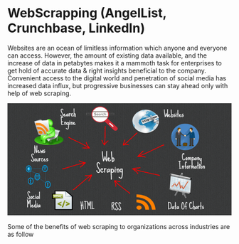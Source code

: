 # WebScrapping (AngelList, Crunchbase, LinkedIn)
Websites are an ocean of limitless information which anyone and everyone can access. However, the amount of existing data available, and the increase of data in petabytes makes it a mammoth task for enterprises to get hold of accurate data & right insights beneficial to the company. Convenient access to the digital world and penetration of social media has increased data influx, but progressive businesses can stay ahead only with help of web scraping.

![Sample panel plot](img/webscrap7.JPEG)

Some of the benefits of web scraping to organizations across industries are as follow

